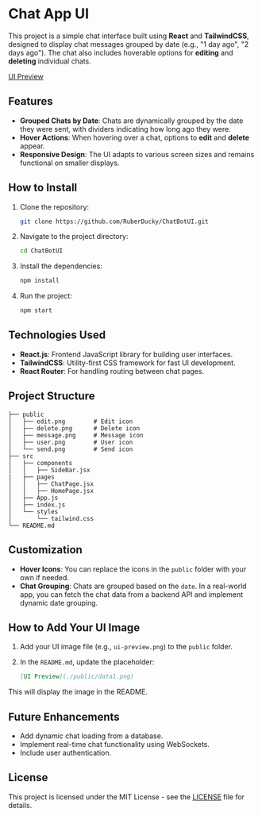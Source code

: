 # Chat App UI

This project is a simple chat interface built using **React** and **TailwindCSS**, designed to display chat messages grouped by date (e.g., "1 day ago", "2 days ago"). The chat also includes hoverable options for **editing** and **deleting** individual chats.

[UI Preview](./public/data1.png)

## Features

- **Grouped Chats by Date**: Chats are dynamically grouped by the date they were sent, with dividers indicating how long ago they were.
- **Hover Actions**: When hovering over a chat, options to **edit** and **delete** appear.
- **Responsive Design**: The UI adapts to various screen sizes and remains functional on smaller displays.

## How to Install

1. Clone the repository:

   ```bash
   git clone https://github.com/RuberDucky/ChatBotUI.git
   ```

2. Navigate to the project directory:

   ```bash
   cd ChatBotUI
   ```

3. Install the dependencies:

   ```bash
   npm install
   ```

4. Run the project:

   ```bash
   npm start
   ```

## Technologies Used

- **React.js**: Frontend JavaScript library for building user interfaces.
- **TailwindCSS**: Utility-first CSS framework for fast UI development.
- **React Router**: For handling routing between chat pages.

## Project Structure

```
├── public
│   ├── edit.png        # Edit icon
│   ├── delete.png      # Delete icon
│   ├── message.png     # Message icon
│   ├── user.png        # User icon
│   └── send.png        # Send icon
├── src
│   ├── components
│   │   ├── SideBar.jsx
|   ├── pages
│   │   ├── ChatPage.jsx
│   │   ├── HomePage.jsx
│   ├── App.js
│   ├── index.js
│   └── styles
│       └── tailwind.css
└── README.md
```

## Customization

- **Hover Icons**: You can replace the icons in the `public` folder with your own if needed.
- **Chat Grouping**: Chats are grouped based on the `date`. In a real-world app, you can fetch the chat data from a backend API and implement dynamic date grouping.

## How to Add Your UI Image

1. Add your UI image file (e.g., `ui-preview.png`) to the `public` folder.
2. In the `README.md`, update the placeholder:

   ```markdown
   [UI Preview](./public/data1.png)
   ```

This will display the image in the README.

## Future Enhancements

- Add dynamic chat loading from a database.
- Implement real-time chat functionality using WebSockets.
- Include user authentication.

## License

This project is licensed under the MIT License - see the [LICENSE](LICENSE) file for details.